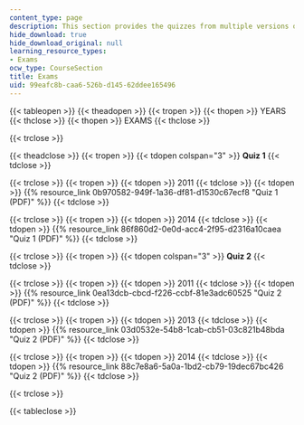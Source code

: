 ```yaml
---
content_type: page
description: This section provides the quizzes from multiple versions of the course.
hide_download: true
hide_download_original: null
learning_resource_types:
- Exams
ocw_type: CourseSection
title: Exams
uid: 99eafc8b-caa6-526b-d145-62ddee165496
---
```


{{< tableopen >}}
{{< theadopen >}}
{{< tropen >}}
{{< thopen >}}
YEARS
{{< thclose >}}
{{< thopen >}}
EXAMS
{{< thclose >}}

{{< trclose >}}

{{< theadclose >}}
{{< tropen >}}
{{< tdopen colspan="3" >}}
**Quiz 1**
{{< tdclose >}}

{{< trclose >}}
{{< tropen >}}
{{< tdopen >}}
2011
{{< tdclose >}}
{{< tdopen >}}
{{% resource_link 0b970582-949f-1a36-df81-d1530c67ecf8 "Quiz 1 (PDF)" %}}
{{< tdclose >}}

{{< trclose >}}
{{< tropen >}}
{{< tdopen >}}
2014
{{< tdclose >}}
{{< tdopen >}}
{{% resource_link 86f860d2-0e0d-acc4-2f95-d2316a10caea "Quiz 1 (PDF)" %}}
{{< tdclose >}}

{{< trclose >}}
{{< tropen >}}
{{< tdopen colspan="3" >}}
**Quiz 2**
{{< tdclose >}}

{{< trclose >}}
{{< tropen >}}
{{< tdopen >}}
2011
{{< tdclose >}}
{{< tdopen >}}
{{% resource_link 0ea13dcb-cbcd-f226-ccbf-81e3adc60525 "Quiz 2 (PDF)" %}}
{{< tdclose >}}

{{< trclose >}}
{{< tropen >}}
{{< tdopen >}}
2013
{{< tdclose >}}
{{< tdopen >}}
{{% resource_link 03d0532e-54b8-1cab-cb51-03c821b48bda "Quiz 2 (PDF)" %}}
{{< tdclose >}}

{{< trclose >}}
{{< tropen >}}
{{< tdopen >}}
2014
{{< tdclose >}}
{{< tdopen >}}
{{% resource_link 88c7e8a6-5a0a-1bd2-cb79-19dec67bc426 "Quiz 2 (PDF)" %}}
{{< tdclose >}}

{{< trclose >}}

{{< tableclose >}}